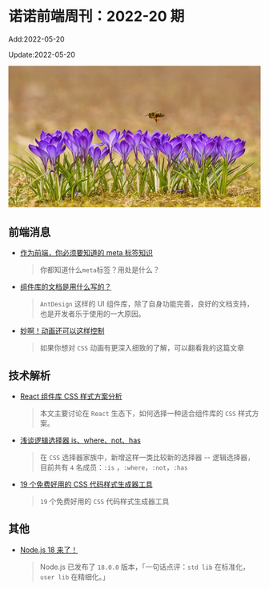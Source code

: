 <!--
 * @Description:
 * @Author: wangfuyuan
 * @Email: wangfuyuan@nnuo.com
 * @Date: 2022-05-13 14:32:06
 * @LastEditors: wangfuyuan
 * @LastEditTime: 2022-05-20 17:51:27
 * @FilePath: \nuofe-weekly1\2022\weekly-20.md
-->

# 诺诺前端周刊：2022-20 期

Add:2022-05-20

Update:2022-05-20

![202220](../images/2022/202220.jpg)

## 前端消息

- [作为前端，你必须要知道的 meta 标签知识](https://mp.weixin.qq.com/s/fx5RqR01k1aAeJ6xZsv0aA)

  > 你都知道什么`meta`标签？用处是什么？

- [组件库的文档是用什么写的？](https://juejin.cn/post/7070156525842464781)

  > `AntDesign` 这样的 UI 组件库，除了自身功能完善，良好的文档支持，也是开发者乐于使用的一大原因。

- [妙啊！动画还可以这样控制](https://mp.weixin.qq.com/s/-OHOJInG5uiQaKIakL7xbA)

  > 如果你想对 `CSS` 动画有更深入细致的了解，可以翻看我的这篇文章

## 技术解析

- [React 组件库 CSS 样式方案分析](https://mp.weixin.qq.com/s/LSlgpazCwtceQWjHsMPCAg)

  > 本文主要讨论在 `React` 生态下，如何选择一种适合组件库的 `CSS` 样式方案。

- [浅谈逻辑选择器 is、where、not、has](https://mp.weixin.qq.com/s/QBEYNDJz54qcAo1IVZ45pg)

  > 在 `CSS` 选择器家族中，新增这样一类比较新的选择器 -- 逻辑选择器，目前共有 `4` 名成员：`:is` ，`:where`，`:not`，`:has`

- [19 个免费好用的 CSS 代码样式生成器工具](https://mp.weixin.qq.com/s/34JWyVqAJMNJUxTK6rtNZA)

  > `19` 个免费好用的 `CSS` 代码样式生成器工具

## 其他

- [Node.js 18 来了！](https://mp.weixin.qq.com/s/_2fVoG8wFr1Oc_ZW-OHRwA)

  > Node.js 已发布了 `18.0.0` 版本，「一句话点评：`std lib` 在标准化，`user lib` 在精细化。」
